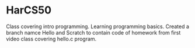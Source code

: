 # HarCS50
Class covering intro programming.
Learning programming basics. Created a branch namce Hello and Scratch to contain code of homework from first video class covering hello.c program.
